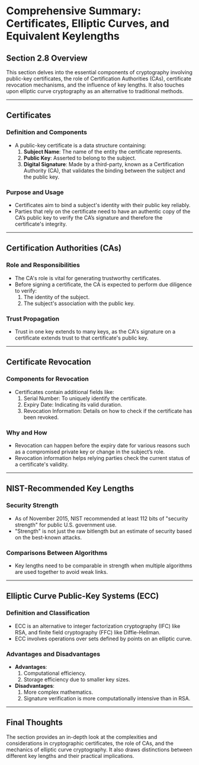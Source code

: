# Comprehensive Summary: Certificates, Elliptic Curves, and Equivalent Keylengths

## Section 2.8 Overview

This section delves into the essential components of cryptography involving public-key certificates, the role of Certification Authorities (CAs), certificate revocation mechanisms, and the influence of key lengths. It also touches upon elliptic curve cryptography as an alternative to traditional methods.

---

## Certificates

### Definition and Components

- A public-key certificate is a data structure containing:
  1. **Subject Name**: The name of the entity the certificate represents.
  2. **Public Key**: Asserted to belong to the subject.
  3. **Digital Signature**: Made by a third-party, known as a Certification Authority (CA), that validates the binding between the subject and the public key.

### Purpose and Usage

- Certificates aim to bind a subject's identity with their public key reliably.
- Parties that rely on the certificate need to have an authentic copy of the CA’s public key to verify the CA’s signature and therefore the certificate's integrity.

---

## Certification Authorities (CAs)

### Role and Responsibilities

- The CA's role is vital for generating trustworthy certificates.
- Before signing a certificate, the CA is expected to perform due diligence to verify:
  1. The identity of the subject.
  2. The subject's association with the public key.

### Trust Propagation

- Trust in one key extends to many keys, as the CA's signature on a certificate extends trust to that certificate's public key.

---

## Certificate Revocation

### Components for Revocation

- Certificates contain additional fields like:
  1. Serial Number: To uniquely identify the certificate.
  2. Expiry Date: Indicating its valid duration.
  3. Revocation Information: Details on how to check if the certificate has been revoked.

### Why and How

- Revocation can happen before the expiry date for various reasons such as a compromised private key or change in the subject’s role.
- Revocation information helps relying parties check the current status of a certificate's validity.

---

## NIST-Recommended Key Lengths

### Security Strength

- As of November 2015, NIST recommended at least 112 bits of "security strength" for public U.S. government use.
- "Strength" is not just the raw bitlength but an estimate of security based on the best-known attacks.

### Comparisons Between Algorithms

- Key lengths need to be comparable in strength when multiple algorithms are used together to avoid weak links.

---

## Elliptic Curve Public-Key Systems (ECC)

### Definition and Classification

- ECC is an alternative to integer factorization cryptography (IFC) like RSA, and finite field cryptography (FFC) like Diffie-Hellman.
- ECC involves operations over sets defined by points on an elliptic curve.

### Advantages and Disadvantages

- **Advantages**:
  1. Computational efficiency.
  2. Storage efficiency due to smaller key sizes.
- **Disadvantages**:
  1. More complex mathematics.
  2. Signature verification is more computationally intensive than in RSA.

---

## Final Thoughts

The section provides an in-depth look at the complexities and considerations in cryptographic certificates, the role of CAs, and the mechanics of elliptic curve cryptography. It also draws distinctions between different key lengths and their practical implications.